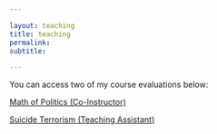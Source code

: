 ```yaml
---

layout: teaching
title: teaching
permalink: 
subtitle: 

---
```


You can access two of my course evaluations below:

<a href='assets/pdf/mop.pdf'>Math of Politics (Co-Instructor)</a>

<a href='assets/pdf/st.pdf'>Suicide Terrorism (Teaching Assistant)</a>

